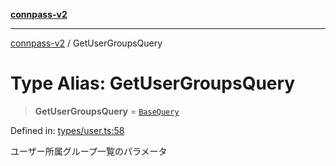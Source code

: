 [**connpass-v2**](../README.md)

***

[connpass-v2](../globals.md) / GetUserGroupsQuery

# Type Alias: GetUserGroupsQuery

> **GetUserGroupsQuery** = [`BaseQuery`](BaseQuery.md)

Defined in: [types/user.ts:58](https://github.com/ryohidaka/node-connpass/blob/cdf29d22c097bb183dcf02717d3ac793e2330b09/src/types/user.ts#L58)

ユーザー所属グループ一覧のパラメータ
